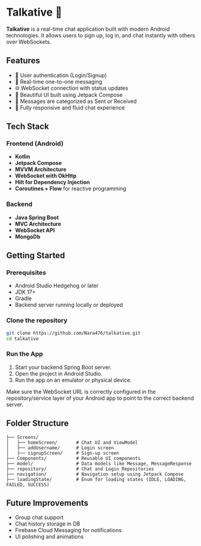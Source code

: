 # Talkative 💬

**Talkative** is a real-time chat application built with modern Android technologies. It allows users to sign up, log in, and chat instantly with others over WebSockets.

## Features

* 🔐 User authentication (Login/Signup)
* 🧑 Real-time one-to-one messaging
* 🌐 WebSocket connection with status updates
* 🎨 Beautiful UI built using Jetpack Compose
* 💬 Messages are categorized as Sent or Received
* 📱 Fully responsive and fluid chat experience

## Tech Stack

### Frontend (Android)

* **Kotlin**
* **Jetpack Compose**
* **MVVM Architecture**
* **WebSocket with OkHttp**
* **Hilt for Dependency Injection**
* **Coroutines + Flow** for reactive programming

### Backend

* **Java Spring Boot**
* **MVC Architecture**
* **WebSocket API**
* **MongoDb**

## Getting Started

### Prerequisites

* Android Studio Hedgehog or later
* JDK 17+
* Gradle
* Backend server running locally or deployed

### Clone the repository

```bash
git clone https://github.com/Nara476/talkative.git
cd talkative
```

### Run the App

1. Start your backend Spring Boot server.
2. Open the project in Android Studio.
3. Run the app on an emulator or physical device.

Make sure the WebSocket URL is correctly configured in the repository/service layer of your Android app to point to the correct backend server.

## Folder Structure

```
├── Screens/
│   ├── homeScreen/       # Chat UI and ViewModel
│   ├── addUsername/      # Login screen
│   ├── signupScreen/     # Sign-up screen
├── Components/           # Reusable UI components
├── model/                # Data models like Message, MessageResponse
├── repository/           # Chat and Login Repositories
├── navigation/           # Navigation setup using Jetpack Compose
├── loadingState/         # Enum for loading states (IDLE, LOADING, FAILED, SUCCESS)
```

## Future Improvements

* Group chat support
* Chat history storage in DB
* Firebase Cloud Messaging for notifications
* UI polishing and animations


